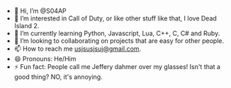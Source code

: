 - 👋 Hi, I’m @S04AP
- 👀 I’m interested in Call of Duty, or like other stuff like that, I love Dead Island 2.
- 🌱 I’m currently learning Python, Javascript, Lua, C++, C, C# and Ruby.
- 💞️ I’m looking to collaborating on projects that are easy for other people.
- 📫 How to reach me usjsusjsuj@gmail.com.
- 😄 Pronouns: He/Him
- ⚡ Fun fact: People call me Jeffery dahmer over my glasses! Isn't that a good thing? NO, it's annoying.

<!---
S04AP/S04AP is a ✨ special ✨ repository because its `README.md` (this file) appears on your GitHub profile.
You can click the Preview link to take a look at your changes.
--->
